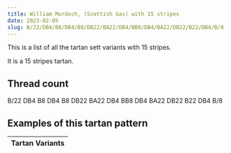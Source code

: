 ```yaml
---
title: William Murdoch, (Scottish Gas) with 15 stripes
date: 2023-02-05
slug: B/22/DB4/B8/DB4/B8/DB22/BA22/DB4/BB8/DB4/BA22/DB22/B22/DB4/B/8
---
```

This is a list of all the tartan sett variants with 15 stripes.

It is a 15 stripes tartan.


## Thread count
B/22 DB4 B8 DB4 B8 DB22 BA22 DB4 BB8 DB4 BA22 DB22 B22 DB4 B/8

## Examples of this tartan pattern

| Tartan Variants |
|---------------|

